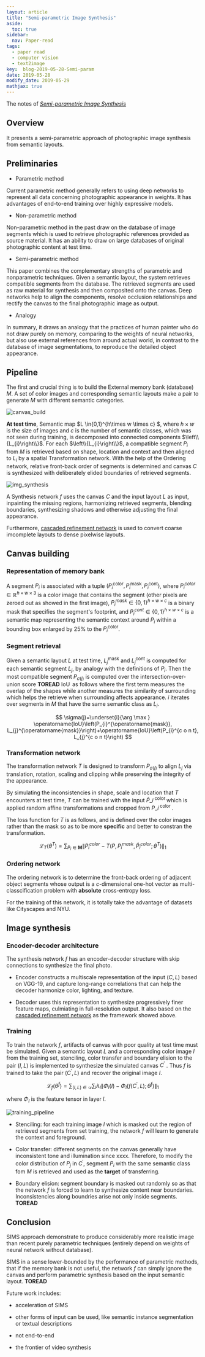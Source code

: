 ```yaml
---
layout: article
title: "Semi-parametric Image Synthesis"
aside:
  toc: true
sidebar:
  nav: Paper-read
tags:
  - paper read
  - computer vision
  - text2image
key:  blog-2019-05-28-Semi-param
date: 2019-05-28
modify_date: 2019-05-29
mathjax: true
---
```



The notes of [*Semi-parametric Image Synthesis*](https://arxiv.org/abs/1804.10992v1)

<!--more-->

## Overview

It presents a semi-parametric approach of photographic image synthesis from semantic layouts.

## Preliminaries

- Parametric method

Current parametric method generally refers to using deep networks to represent all data concerning photographic appearance in weights. It has advantages of end-to-end training over highly expressive models.

- Non-parametric method

Non-parametric method in the past draw on the database of image segments which is used to retrieve photographic references provided as source material. It has an ability to draw on large databases of original photographic content at test time.

- Semi-parametric method

This paper combines the complementary strengths of parametric and nonparametric techniques. Given a semantic layout, the system retrieves compatible segments from the database. The retrieved segments are used as raw material for synthesis and then composited onto the canvas. Deep networks help to align the components, resolve occlusion relationships and rectify the canvas to the final photographic image as output.

- Analogy

In summary, it draws an analogy that the practices of human painter who do not draw purely on memory, comparing to the weights of neural networks, but also use external references from around actual world, in contrast to the database of image segmentations, to reproduce the detailed object appearance.


## Pipeline

The first and crucial thing is to build the External memory bank (database) $M$. A set of color images and corresponding semantic layouts make a pair to generate $M$ with different semantic categories.

![canvas_build](/assets/images/2019/05/semi_param_img_syn/canvas_build.png)

**At test time**, Semantic map $L \in\{0,1\}^{h\times w \times c} $, where $h \times w$ is the size of images and $c$ is the number of semantic classes, which was not seen during training, is decomposed into connected components $\left\\{L_{i}\right\\}$. For each $\left\\{L_{i}\right\\}$, a compatible segment $P_{i}$ from $M$ is retrieved based on shape, location and context and then aligned to $L_{i}$ by a spatial Transformation network. With the help of the Ordering network, relative front-back order of segments is determined and canvas $C$ is synthesized with deliberately elided boundaries of retrieved segments.

![img_synthesis](/assets/images/2019/05/semi_param_img_syn/img_synthesis.png)

A Synthesis network $f$ uses the canvas $C$ and the input layout $L$ as input, inpainting the missing regions, harmonizing retrieved segments, blending boundaries, synthesizing shadows and otherwise adjusting the final appearance.

Furthermore, [cascaded refinement network](https://arxiv.org/abs/1707.09405) is used to convert coarse imcomplete layouts to dense pixelwise layouts.

## Canvas building

### Representation of memory bank

A segment $P_{i}$ is associated with a tuple $\left(P_{i}^{\text {color}}, P_{i}^{\text {mask}}, P_{i}^{\text {cont}}\right)$, where $P_{i}^{c o l o r} \in \mathbb{R}^{h \times w \times 3}$ is a color image that contains the segment (other pixels are zeroed out as showed in the first image), $P_{i}^{m a s k} \in\{0,1\}^{h \times w \times c}$ is a binary mask that specifies the segment's footprint, and $P_{i}^{c o n t} \in\{0,1\}^{h \times w \times c}$ is a semantic map representing the semantic context around $P_{i}$ within a bounding box enlarged by 25% to the $P_{i}^{\text {color}}$.

### Segment retrieval

Given a semantic layout $L$ at test time, $L_{j}^{\text {mask}}$ and $L_{j}^{\text {cont}}$ is computed for each semantic segment $L_{j}$, by analogy with the definitions of $P_{i}$. Then the most compatible segment $P_{\sigma(j)}$ is computed over the intersection-over-union score **TOREAD** $\operatorname{IoU}$ as follows where the first term measures the overlap of the shapes while another measures the similarity of surrounding which helps the retrieve when surrounding affects appearance. $i$ iterates over segments in $M$ that have the same semantic class as $L_{i}$.

$$
\sigma(j)=\underset{i}{\arg \max } \operatorname{IoU}\left(P_{i}^{\operatorname{mask}}, L_{j}^{\operatorname{mask}}\right)+\operatorname{IoU}\left(P_{i}^{c o n t}, L_{j}^{c o n t}\right)
$$

### Transformation network

The transformation network $T$ is designed to transform $P_{\sigma(j)}$ to align $L_{j}$ via translation, rotation, scaling and clipping while preserving the integrity of the appearance.

By simulating the inconsistencies in shape, scale and location that $T$ encounters at test time, $T$ can be trained with the input $\hat{P}\_{i}^{\text { color }}$ which is applied random affine transformations and cropped from $P\_{i}^{\text { color }}$. 

The loss function for $T$ is as follows, and is defined over the color images rather than the mask so as to be more **specific** and better to constran the transformation.

$$
\mathcal{L}_{T}\left(\theta^{T}\right)=\sum_{P_{i} \in \mathbf{M}}\left\|P_{i}^{c o l o r}-T\left(P, P_{i}^{m a s k}, \hat{P}_{i}^{c o l o r} ; \theta^{T}\right)\right\|_{1}
$$

### Ordering network

The ordering network is to determine the front-back ordering of adjacent object segments whose output is a $c$-dimensional one-hot vector as multi-classcification problem with **absolute** cross-entropy loss.

For the training of this network, it is totally take the advantage of datasets like Cityscapes and NYU. 

## Image synthesis

### Encoder-decoder architecture

The synthesis network $f$ has an encoder-decoder structure with skip connections to synthesize the final photo.

- Encoder constructs a multiscale representation of the input $\left(C, L \right)$ based on VGG-19, and capture long-range correlations that can help the decoder harmonize color, lighting, and texture.

- Decoder uses this representation to synthesize progressively finer feature maps, culmiating in full-resolution output. It also based on the [cascaded refinement network](https://arxiv.org/abs/1707.09405) as the framework showed above.


### Training

To train the network $f$, artifacts of canvas with poor quality at test time must be simulated. Given a semantic layout $L$ and a corresponding color image $I$ from the training set, stenciling, color transfer and boundary elision to the pair $\left(I, L \right)$ is implemented to synthesize the simulated canvas $C^{\prime}$ . Thus $f$ is trained to take the pair $\left(C^{\prime}, L\right)$ and recover the original image $I$.

$$
\mathcal{L}_{f}\left(\theta^{f}\right)=\sum_{(I, L) \in \mathcal{D}} \sum_{l} \lambda_{l}\left\|\Phi_{l}(I)-\Phi_{l}\left(f\left(C^{\prime}, L\right) ; \theta^{f}\right)\right\|_{1}
$$

where $\Phi_{l}$ is the feature tensor in layer $l$.

![training_pipeline](/assets/images/2019/05/semi_param_img_syn/training_pipeline.png)

- Stenciling: for each training image $I$ which is masked out the region of retrieved segments from set training, the network $f$ will learn to generate the context and foreground.

- Color transfer: different segments on the canvas generally have inconsistent tone and illumination since xxxx. Therefore, to modify the color distribution of $P_{j}$ in $C^{\prime}$, segment $P_{i}$ with the same semantic class fom $M$ is retrieved and used as the **target** of transferring.

- Boundary elision: segment boundary is masked out randomly so as that the network $f$ is forced to learn to synthesize content near boundaries. Inconsistencies along boundries arise not only inside segments. **TOREAD**


## Conclusion

SIMS approach demonstrate to produce considerably more realistic image than recent purely parametric techniques (entirely depend on weights of neural network without database). 

SIMS in a sense lower-bounded by the performance of parametric methods, that if the memory bank is not useful, the network $f$ can simply ignore the canvas and perform parametric synthesis based on the input semantic layout. **TOREAD**

Future work includes:

- acceleration of SIMS

- other forms of input can be used, like semantic instance segmentation or textual descriptions

- not end-to-end

- the frontier of video synthesis
